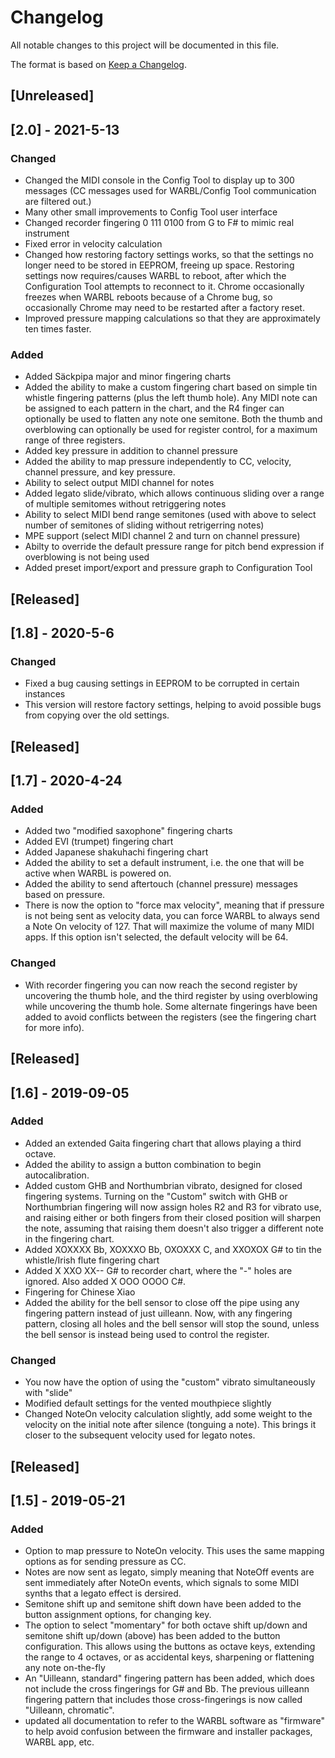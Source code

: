 # Changelog
All notable changes to this project will be documented in this file.

The format is based on [Keep a Changelog](https://keepachangelog.com/en/1.0.0/).
## [Unreleased]

## [2.0] - 2021-5-13
### Changed

- Changed the MIDI console in the Config Tool to display up to 300 messages (CC messages used for WARBL/Config Tool communication are filtered out.)
- Many other small improvements to Config Tool user interface
- Changed recorder fingering 0 111 0100 from G to F# to mimic real instrument
- Fixed error in velocity calculation
- Changed how restoring factory settings works, so that the settings no longer need to be stored in EEPROM, freeing up space. Restoring settings now requires/causes WARBL to reboot, after which the Configuration Tool attempts to reconnect to it. Chrome occasionally freezes when WARBL reboots because of a Chrome bug, so occasionally Chrome may need to be restarted after a factory reset.
- Improved pressure mapping calculations so that they are approximately ten times faster. 

### Added

- Added Säckpipa major and minor fingering charts
- Added the ability to make a custom fingering chart based on simple tin whistle fingering patterns (plus the left thumb hole). Any MIDI note can be assigned to each pattern in the chart, and the R4 finger can optionally be used to flatten any note one semitone. Both the thumb and overblowing can optionally be used for register control, for a maximum range of three registers.
- Added key pressure in addition to channel pressure
- Added the ability to map pressure independently to CC, velocity, channel pressure, and key pressure.
- Ability to select output MIDI channel for notes
- Added legato slide/vibrato, which allows continuous sliding over a range of multiple semitomes without retriggering notes
- Ability to select MIDI bend range semitones (used with above to select number of semitones of sliding without retrigerring notes)
- MPE support (select MIDI channel 2 and turn on channel pressure)
- Abilty to override the default pressure range for pitch bend expression if overblowing is not being used
- Added preset import/export and pressure graph to Configuration Tool


## [Released]

## [1.8] - 2020-5-6
### Changed

- Fixed a bug causing settings in EEPROM to be corrupted in certain instances
- This version will restore factory settings, helping to avoid possible bugs from copying over the old settings.


## [Released]

## [1.7] - 2020-4-24
### Added

- Added two "modified saxophone" fingering charts
- Added EVI (trumpet) fingering chart
- Added Japanese shakuhachi fingering chart
- Added the ability to set a default instrument, i.e. the one that will be active when WARBL is powered on.
- Added the ability to send aftertouch (channel pressure) messages based on pressure.
- There is now the option to "force max velocity", meaning that if pressure is not being sent as velocity data, you can force WARBL to always send a Note On velocity of 127. That will maximize the volume of many MIDI apps. If this option isn't selected, the default velocity will be 64.

### Changed
- With recorder fingering you can now reach the second register by uncovering the thumb hole, and the third register by using overblowing while uncovering the thumb hole. Some alternate fingerings have been added to avoid conflicts between the registers (see the fingering chart for more info).

## [Released]

## [1.6] - 2019-09-05
### Added

- Added an extended Gaita fingering chart that allows playing a third octave.
- Added the ability to assign a button combination to begin autocalibration.
- Added custom GHB and Northumbrian vibrato, designed for closed fingering systems. Turning on the "Custom" switch with GHB or Northumbrian fingering will now assign holes R2 and R3 for vibrato use, and raising either or both fingers from their closed position will sharpen the note, assuming that raising them doesn't also trigger a different note in the fingering chart.
- Added XOXXXX Bb, XOXXXO Bb, OXOXXX C, and XXOXOX G# to tin the whistle/Irish flute fingering chart
- Added X XXO XX-- G# to recorder chart, where the "-" holes are ignored. Also added X OOO OOOO C#.
- Fingering for Chinese Xiao
- Added the ability for the bell sensor to close off the pipe using any fingering pattern instead of just uilleann. Now, with any fingering pattern, closing all holes and the bell sensor will stop the sound, unless the bell sensor is instead being used to control the register.

### Changed

- You now have the option of using the "custom" vibrato simultaneously with "slide"
- Modified default settings for the vented mouthpiece slightly
- Changed NoteOn velocity calculation slightly, add some weight to the velocity on the initial note after silence (tonguing a note). This brings it closer to the subsequent velocity used for legato notes. 


##

## [Released]

## [1.5] - 2019-05-21
### Added

- Option to map pressure to NoteOn velocity. This uses the same mapping options as for sending pressure as CC.
- Notes are now sent as legato, simply meaning that NoteOff events are sent immediately after NoteOn events, which signals to some MIDI synths that a legato effect is dersired.
- Semitone shift up and semitone shift down have been added to the button assignment options, for changing key.
- The option to select "momentary" for both octave shift up/down and semitone shift up/down (above) has been added to the button configuration. This allows using the buttons as octave keys, extending the range to 4 octaves, or as accidental keys, sharpening or flattening any note on-the-fly
- An "Uilleann, standard" fingering pattern has been added, which does not include the cross fingerings for G# and Bb. The previous uilleann fingering pattern that includes those cross-fingerings is now called "Uilleann, chromatic".
- updated all documentation to refer to the WARBL software as "firmware" to help avoid confusion between the firmware and installer packages, WARBL app, etc.

